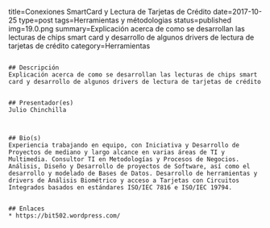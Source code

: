 title=Conexiones SmartCard y Lectura de Tarjetas de Crédito
date=2017-10-25
type=post
tags=Herramientas y métodologias
status=published
img=19.0.png
summary=Explicación acerca de como se desarrollan las lecturas de chips smart card y desarrollo de algunos drivers de lectura de tarjetas de crédito
category=Herramientas
~~~~~~

## Descripción
Explicación acerca de como se desarrollan las lecturas de chips smart card y desarrollo de algunos drivers de lectura de tarjetas de crédito


## Presentador(es)
Julio Chinchilla



## Bio(s)
Experiencia trabajando en equipo, con Iniciativa y Desarrollo de Proyectos de mediano y largo alcance en varias áreas de TI y Multimedia. Consultor TI en Metodologías y Procesos de Negocios. Análisis, Diseño y Desarrollo de proyectos de Software, así como el desarrollo y modelado de Bases de Datos. Desarrollo de herramientas y drivers de Análisis Biométrico y acceso a Tarjetas con Circuitos Integrados basados en estándares ISO/IEC 7816 e ISO/IEC 19794.


## Enlaces
* https://bit502.wordpress.com/
